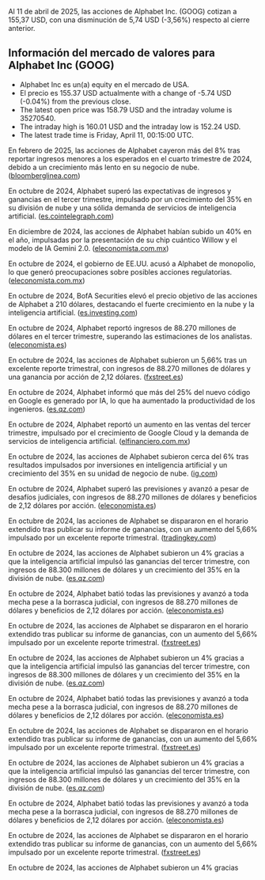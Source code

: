 Al 11 de abril de 2025, las acciones de Alphabet Inc. (GOOG) cotizan a 155,37 USD, con una disminución de 5,74 USD (-3,56%) respecto al cierre anterior.

##  Información del mercado de valores para Alphabet Inc (GOOG)
- Alphabet Inc es un(a) equity en el mercado de USA.
- El precio es 155.37 USD actualmente  with a change of -5.74 USD (-0.04%) from the previous close.
- The latest open price was 158.79 USD and the intraday volume is 35270540.
- The intraday high is 160.01 USD and the intraday low is 152.24 USD.
- The latest trade time is Friday, April 11, 00:15:00 UTC.


En febrero de 2025, las acciones de Alphabet cayeron más del 8% tras reportar ingresos menores a los esperados en el cuarto trimestre de 2024, debido a un crecimiento más lento en su negocio de nube. ([bloomberglinea.com](https://www.bloomberglinea.com/mercados/las-acciones-de-alphabet-caen-mas-de-8-tras-reportar-ingresos-menores-a-los-esperados/?utm_source=openai))

En octubre de 2024, Alphabet superó las expectativas de ingresos y ganancias en el tercer trimestre, impulsado por un crecimiento del 35% en su división de nube y una sólida demanda de servicios de inteligencia artificial. ([es.cointelegraph.com](https://es.cointelegraph.com/news/alphabet-google-q3-earnings-artificial-intelligence-bet-paying-off?utm_source=openai))

En diciembre de 2024, las acciones de Alphabet habían subido un 40% en el año, impulsadas por la presentación de su chip cuántico Willow y el modelo de IA Gemini 2.0. ([eleconomista.com.mx](https://www.eleconomista.com.mx/mercados/acciones-alphabet-han-subido-40-ano-nasdaq-20241211-738040.html?utm_source=openai))

En octubre de 2024, el gobierno de EE.UU. acusó a Alphabet de monopolio, lo que generó preocupaciones sobre posibles acciones regulatorias. ([eleconomista.com.mx](https://www.eleconomista.com.mx/mercados/gobierno-eu-acusa-alphabet-monopolio-y-acciones-caen-20241009-729419.html?utm_source=openai))

En octubre de 2024, BofA Securities elevó el precio objetivo de las acciones de Alphabet a 210 dólares, destacando el fuerte crecimiento en la nube y la inteligencia artificial. ([es.investing.com](https://es.investing.com/news/company-news/las-acciones-de-alphabet-reciben-un-aumento-en-el-precio-objetivo-de-bofa-tras-un-fuerte-crecimiento-en-la-nube-93CH-2889291?utm_source=openai))

En octubre de 2024, Alphabet reportó ingresos de 88.270 millones de dólares en el tercer trimestre, superando las estimaciones de los analistas. ([eleconomista.es](https://www.eleconomista.es/mercados-cotizaciones/noticias/13058257/10/24/alphabet-google-no-da-senales-de-debilidad-pese-a-la-borrasca-judicial-y-bate-todas-las-previsiones.html?utm_source=openai))

En octubre de 2024, las acciones de Alphabet subieron un 5,66% tras un excelente reporte trimestral, con ingresos de 88.270 millones de dólares y una ganancia por acción de 2,12 dólares. ([fxstreet.es](https://www.fxstreet.es/news/las-acciones-de-alphabet-se-disparan-en-el-horario-extendido-tras-publicar-su-informe-de-ganancias-202410292154?utm_source=openai))

En octubre de 2024, Alphabet informó que más del 25% del nuevo código en Google es generado por IA, lo que ha aumentado la productividad de los ingenieros. ([es.qz.com](https://es.qz.com/google-stock-climbing-ai-ganancias-del-tercer-trimestre-1851685510?utm_source=openai))

En octubre de 2024, Alphabet reportó un aumento en las ventas del tercer trimestre, impulsado por el crecimiento de Google Cloud y la demanda de servicios de inteligencia artificial. ([elfinanciero.com.mx](https://www.elfinanciero.com.mx/tech/2024/10/29/alphabet-matriz-de-google-reporta-aumento-en-ventas-en-tercer-trimestre-por-crecimiento-de-google-cloud/?utm_source=openai))

En octubre de 2024, las acciones de Alphabet subieron cerca del 6% tras resultados impulsados por inversiones en inteligencia artificial y un crecimiento del 35% en su unidad de negocio de nube. ([ig.com](https://www.ig.com/latam/ideas-de-trading-y-noticias/acciones-alphabet-en-bolsa--suben-cerca-del-6-por-ciento-tras-re-241030?utm_source=openai))

En octubre de 2024, Alphabet superó las previsiones y avanzó a pesar de desafíos judiciales, con ingresos de 88.270 millones de dólares y beneficios de 2,12 dólares por acción. ([eleconomista.es](https://www.eleconomista.es/mercados-cotizaciones/noticias/13058257/10/24/alphabet-google-no-da-senales-de-debilidad-pese-a-la-borrasca-judicial-y-bate-todas-las-previsiones.html?utm_source=openai))

En octubre de 2024, las acciones de Alphabet se dispararon en el horario extendido tras publicar su informe de ganancias, con un aumento del 5,66% impulsado por un excelente reporte trimestral. ([tradingkey.com](https://www.tradingkey.com/es/news/economic-indicator/240170436-fxstreet?utm_source=openai))

En octubre de 2024, las acciones de Alphabet subieron un 4% gracias a que la inteligencia artificial impulsó las ganancias del tercer trimestre, con ingresos de 88.300 millones de dólares y un crecimiento del 35% en la división de nube. ([es.qz.com](https://es.qz.com/google-stock-climbing-ai-ganancias-del-tercer-trimestre-1851685510?utm_source=openai))

En octubre de 2024, Alphabet batió todas las previsiones y avanzó a toda mecha pese a la borrasca judicial, con ingresos de 88.270 millones de dólares y beneficios de 2,12 dólares por acción. ([eleconomista.es](https://www.eleconomista.es/mercados-cotizaciones/noticias/13058257/10/24/alphabet-google-no-da-senales-de-debilidad-pese-a-la-borrasca-judicial-y-bate-todas-las-previsiones.html?utm_source=openai))

En octubre de 2024, las acciones de Alphabet se dispararon en el horario extendido tras publicar su informe de ganancias, con un aumento del 5,66% impulsado por un excelente reporte trimestral. ([fxstreet.es](https://www.fxstreet.es/news/las-acciones-de-alphabet-se-disparan-en-el-horario-extendido-tras-publicar-su-informe-de-ganancias-202410292154?utm_source=openai))

En octubre de 2024, las acciones de Alphabet subieron un 4% gracias a que la inteligencia artificial impulsó las ganancias del tercer trimestre, con ingresos de 88.300 millones de dólares y un crecimiento del 35% en la división de nube. ([es.qz.com](https://es.qz.com/google-stock-climbing-ai-ganancias-del-tercer-trimestre-1851685510?utm_source=openai))

En octubre de 2024, Alphabet batió todas las previsiones y avanzó a toda mecha pese a la borrasca judicial, con ingresos de 88.270 millones de dólares y beneficios de 2,12 dólares por acción. ([eleconomista.es](https://www.eleconomista.es/mercados-cotizaciones/noticias/13058257/10/24/alphabet-google-no-da-senales-de-debilidad-pese-a-la-borrasca-judicial-y-bate-todas-las-previsiones.html?utm_source=openai))

En octubre de 2024, las acciones de Alphabet se dispararon en el horario extendido tras publicar su informe de ganancias, con un aumento del 5,66% impulsado por un excelente reporte trimestral. ([fxstreet.es](https://www.fxstreet.es/news/las-acciones-de-alphabet-se-disparan-en-el-horario-extendido-tras-publicar-su-informe-de-ganancias-202410292154?utm_source=openai))

En octubre de 2024, las acciones de Alphabet subieron un 4% gracias a que la inteligencia artificial impulsó las ganancias del tercer trimestre, con ingresos de 88.300 millones de dólares y un crecimiento del 35% en la división de nube. ([es.qz.com](https://es.qz.com/google-stock-climbing-ai-ganancias-del-tercer-trimestre-1851685510?utm_source=openai))

En octubre de 2024, Alphabet batió todas las previsiones y avanzó a toda mecha pese a la borrasca judicial, con ingresos de 88.270 millones de dólares y beneficios de 2,12 dólares por acción. ([eleconomista.es](https://www.eleconomista.es/mercados-cotizaciones/noticias/13058257/10/24/alphabet-google-no-da-senales-de-debilidad-pese-a-la-borrasca-judicial-y-bate-todas-las-previsiones.html?utm_source=openai))

En octubre de 2024, las acciones de Alphabet se dispararon en el horario extendido tras publicar su informe de ganancias, con un aumento del 5,66% impulsado por un excelente reporte trimestral. ([fxstreet.es](https://www.fxstreet.es/news/las-acciones-de-alphabet-se-disparan-en-el-horario-extendido-tras-publicar-su-informe-de-ganancias-202410292154?utm_source=openai))

En octubre de 2024, las acciones de Alphabet subieron un 4% gracias 
